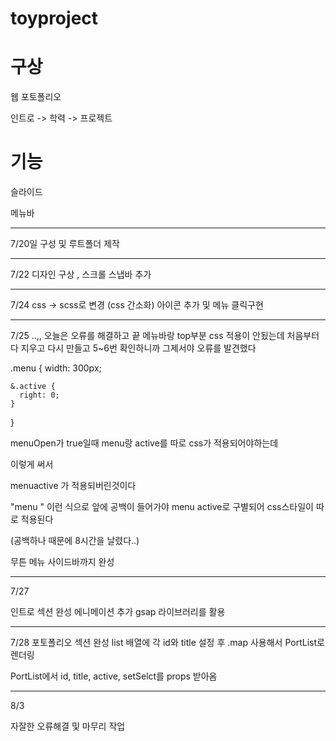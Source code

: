 
# toyproject


# 구상
웹 포토폴리오

인트로 -> 학력 -> 프로젝트 

# 기능 


슬라이드

메뉴바



---------------------------------------------------------------

7/20일 구성 및 루트폴더 제작

---------------------------------------------------------------


7/22 디자인 구상  , 스크롤 스냅바 추가

---------------------------------------------------------------


7/24 css -> scss로 변경  (css 간소화) 
아이콘 추가 및 메뉴 클릭구현

---------------------------------------------------------------


7/25 
..,, 오늘은 오류를 해결하고 끝
메뉴바랑 top부분 css 적용이 안됬는데
처음부터 다 지우고 다시 만들고 5~6번 확인하니까 그제서야 오류를 발견했다

.menu {
    width: 300px;
  
  
    &.active {
      right: 0;
    }
}


 menuOpen가 true일때   menu랑 active를 따로 css가 적용되어야하는데
<!-- <div className={"menu" + (menuOpen && "active")}> --> 이렇게 써서
menuactive 가 적용되버린것이다

"menu " 이런 식으로 앞에 공백이 들어가야 menu  active로 구별되어 css스타일이 따로 적용된다

(공백하나 때문에 8시간을 날렸다..)

무튼 메뉴 사이드바까지 완성

---------------------------------------------------------------



7/27

인트로 섹션 완성
에니메이션 추가
gsap 라이브러리를 활용


---------------------------------------------------------------


7/28
포토폴리오 섹션 완성
list 배열에 각 id와 title 설정 후
.map 사용해서 PortList로 렌더링

PortList에서 id, title, active, setSelct를 props 받아옴



---------------------------------------------------------------



8/3

자잘한 오류해결 및 마무리 작업
